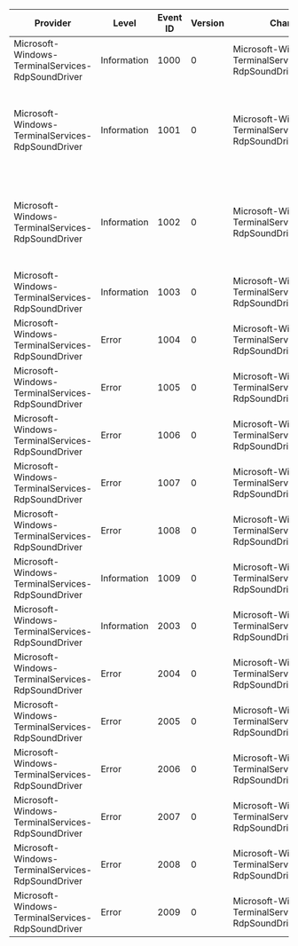Provider                                           |  Level        |  Event ID  |  Version  |  Channel                                                     |  Task             |  Opcode  |  Keyword  |  Message
---------------------------------------------------|---------------|------------|-----------|--------------------------------------------------------------|-------------------|----------|-----------|------------------------------------------------------------------------------------------------------------------------------------------------------------------------------------------------------------------------------------------------------------------------
Microsoft-Windows-TerminalServices-RdpSoundDriver  |  Information  |  1000      |  0        |  Microsoft-Windows-TerminalServices-RdpSoundDriver/Playback  |  Settings Check   |          |           |  Server version: {UInt32_1}Client version: {UInt32_2}
Microsoft-Windows-TerminalServices-RdpSoundDriver  |  Information  |  1001      |  0        |  Microsoft-Windows-TerminalServices-RdpSoundDriver/Playback  |  Stream Setup     |          |           |  Playback format:Format: {UINT16_FORMAT_TAG}Channels: {UINT16_NUM_CHANNELS}Samples per second: {UINT32_SAMPLES_PER_SECOND}Avg. Bytes per second: {UINT32_AVERAGE_BYTES_PER_SECOND}Block align: {UINT16_BLOCK_ALIGN}Bits per sample: {UINT16_BITS_PER_SAMPLE}
Microsoft-Windows-TerminalServices-RdpSoundDriver  |  Information  |  1002      |  0        |  Microsoft-Windows-TerminalServices-RdpSoundDriver/Playback  |  Settings Change  |          |           |  Playback format changed to:Format: {UINT16_FORMAT_TAG}Channels: {UINT16_NUM_CHANNELS}Samples per second: {UINT32_SAMPLES_PER_SECOND}Avg. Bytes per second: {UINT32_AVERAGE_BYTES_PER_SECOND}Block align: {UINT16_BLOCK_ALIGN}Bits per sample: {UINT16_BITS_PER_SAMPLE}
Microsoft-Windows-TerminalServices-RdpSoundDriver  |  Information  |  1003      |  0        |  Microsoft-Windows-TerminalServices-RdpSoundDriver/Playback  |  Settings Check   |          |           |  Audio playback redirection is enabled.
Microsoft-Windows-TerminalServices-RdpSoundDriver  |  Error        |  1004      |  0        |  Microsoft-Windows-TerminalServices-RdpSoundDriver/Playback  |  Settings Check   |          |           |  Audio playback redirection was disabled by the client computer.
Microsoft-Windows-TerminalServices-RdpSoundDriver  |  Error        |  1005      |  0        |  Microsoft-Windows-TerminalServices-RdpSoundDriver/Playback  |  Settings Check   |          |           |  Audio playback redirection was disabled because of a licensing issue.
Microsoft-Windows-TerminalServices-RdpSoundDriver  |  Error        |  1006      |  0        |  Microsoft-Windows-TerminalServices-RdpSoundDriver/Playback  |  Settings Check   |          |           |  Audio playback redirection was disabled by using Group Policy.
Microsoft-Windows-TerminalServices-RdpSoundDriver  |  Error        |  1007      |  0        |  Microsoft-Windows-TerminalServices-RdpSoundDriver/Playback  |  Settings Check   |          |           |  Audio playback redirection was disabled by using the Windows Registry.
Microsoft-Windows-TerminalServices-RdpSoundDriver  |  Error        |  1008      |  0        |  Microsoft-Windows-TerminalServices-RdpSoundDriver/Playback  |  Settings Check   |          |           |  Audio playback redirection was disabled by an administrator.
Microsoft-Windows-TerminalServices-RdpSoundDriver  |  Information  |  1009      |  0        |  Microsoft-Windows-TerminalServices-RdpSoundDriver/Playback  |  Settings Check   |          |           |  Audio playback redirection quality mode: {UInt32Parameter}Quality mode is a bitmask where Dynamic=0x01; Medium=0x02; and High Quality = 0x04.
Microsoft-Windows-TerminalServices-RdpSoundDriver  |  Information  |  2003      |  0        |  Microsoft-Windows-TerminalServices-RdpSoundDriver/Capture   |  Settings Check   |          |           |  Audio recording redirection is enabled.
Microsoft-Windows-TerminalServices-RdpSoundDriver  |  Error        |  2004      |  0        |  Microsoft-Windows-TerminalServices-RdpSoundDriver/Capture   |  Settings Check   |          |           |  Audio recording redirection was disabled by the client computer.
Microsoft-Windows-TerminalServices-RdpSoundDriver  |  Error        |  2005      |  0        |  Microsoft-Windows-TerminalServices-RdpSoundDriver/Capture   |  Settings Check   |          |           |  Audio recording redirection was disabled because of a licensing issue.
Microsoft-Windows-TerminalServices-RdpSoundDriver  |  Error        |  2006      |  0        |  Microsoft-Windows-TerminalServices-RdpSoundDriver/Capture   |  Settings Check   |          |           |  Audio recording redirection was disabled by using Group Policy.
Microsoft-Windows-TerminalServices-RdpSoundDriver  |  Error        |  2007      |  0        |  Microsoft-Windows-TerminalServices-RdpSoundDriver/Capture   |  Settings Check   |          |           |  Audio recording redirection was disabled by using the Windows Registry.
Microsoft-Windows-TerminalServices-RdpSoundDriver  |  Error        |  2008      |  0        |  Microsoft-Windows-TerminalServices-RdpSoundDriver/Capture   |  Settings Check   |          |           |  Audio recording redirection was disabled by an administrator.
Microsoft-Windows-TerminalServices-RdpSoundDriver  |  Error        |  2009      |  0        |  Microsoft-Windows-TerminalServices-RdpSoundDriver/Capture   |  Settings Check   |          |           |  Audio recording redirection is not available when the account is using session zero.